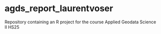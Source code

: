 # agds_report_laurentvoser
Repository containing an R project for the course Applied Geodata Science II HS25
